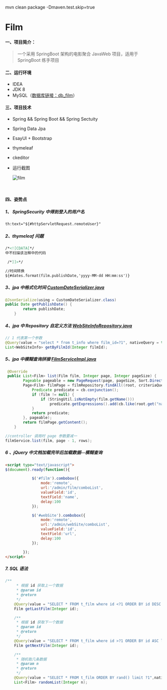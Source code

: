 mvn clean package -Dmaven.test.skip=true

# Film
#### 一、项目简介：

> 一个采用 SpringBoot 架构的电影聚合 JavaWeb 项目，适用于 SpringBoot 练手项目

#### 二、运行环境

* IDEA
* JDK 8
* MySQL（[数据库链接：db_film](https://github.com/volewu/Film/blob/master/db_cms.sql)）

#### 三、项目技术

* Spring && Spring Boot && Spring Sectuity 

* Spring Data Jpa

* EsayUI + Bootstrap

* thymeleaf

* ckeditor

* 运行截图

  ![film](https://github.com/volewu/Film/blob/master/preview/film.gif?raw=true)

  ​

#### 四、姿势点

##### 1、 SpringSecurity 中得到登入的用户名

```html
th:text="${#httpServletRequest.remoteUser}"
```

##### 2、thymeleaf 问题

```html
/*<![CDATA[*/
中不扫描该注释中的代码

 /*]]>*/

//时间转换
${#dates.format(film.publishDate,'yyyy-MM-dd HH:mm:ss')}
```

##### 3、jpa 中格式化时间 [CustomDateSerializer.java](https://github.com/volewu/Film/blob/master/src/main/java/com/vole/film/util/CustomDateSerializer.java)

```java
@JsonSerialize(using = CustomDateSerializer.class)
public Date getPublishDate() {
        return publishDate;
    }
```
##### 4、jpa 中 Repository 自定义方法 [WebSiteInfoRepository.java](https://github.com/volewu/Film/blob/master/src/main/java/com/vole/film/repository/WebSiteInfoRepository.java)

```java
// 1 代表第一个参数
@Query(value = "select * from t_info where film_id=?1", nativeQuery = true)
List<WebSiteInfo> getByFilmId(Integer filmId);
```

##### 5、jpa 中模糊查询拼接 [FilmServiceImpl.java](https://github.com/volewu/Film/blob/master/src/main/java/com/vole/film/service/impl/FilmServiceImpl.java)

```java
 @Override
 public List<Film> list(Film film, Integer page, Integer pageSize) {
        Pageable pageable = new PageRequest(page, pageSize, Sort.Direction.DESC, "publishDate");
        Page<Film> filmPage = filmRepository.findAll((root, criteriaQuery, cb) -> {
            Predicate predicate = cb.conjunction();
            if (film != null) {
                if (StringUtil.isNotEmpty(film.getName()))
                    predicate.getExpressions().add(cb.like(root.get("name"), "%" + film.getName().trim() + "%"));
            }
            return predicate;
        }, pageable);
        return filmPage.getContent();
    }

//controller 调用时 page 参数要减一
filmService.list(film, page - 1, rows);
```

##### 6 、jQuery 中文档加载完毕后加载数据--模糊查询

```html
<script type="text/javascript">
$(document).ready(function(){

            $('#film').combobox({
                mode:'remote',
                url:'/admin/film/comboList',
                valueField:'id',
                textField:'name',
                delay:100
            });

            $('#webSite').combobox({
                mode:'remote',
                url:'/admin/webSite/comboList',
                valueField:'id',
                textField:'url',
                delay:100
            });

        });
</script>
```

##### 7. SQL 语法

```java
/**
     * 根据 id 获取上一个数据
     * @param id
     * @return
     */
    @Query(value = "SELECT * FROM t_film where id <?1 ORDER BY id DESC limit 1", nativeQuery = true)
    Film getLastFilm(Integer id);

    /**
     * 根据 id 获取下一个数据
     * @param id
     * @return
     */
    @Query(value = "SELECT * FROM t_film where id >?1 ORDER BY id ASC limit 1", nativeQuery = true)
    Film getNextFilm(Integer id);

    /**
     * 随机取几条数据
     * @param n
     * @return
     */
    @Query(value = "SELECT * FROM t_film ORDER BY rand() limit ?1",nativeQuery = true)
    List<Film> randomList(Integer n);
```

